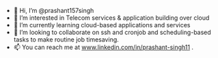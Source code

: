 - 👋 Hi, I’m @prashant157singh
- 👀 I’m interested in Telecom services & application building over cloud 
- 🌱 I’m currently learning cloud-based applications and services
- 💞️ I’m looking to collaborate on ssh and cronjob and scheduling-based tasks to make routine job timesaving.
- 📫 You can reach me at www.linkedin.com/in/prashant-singh11
  .

<!---
prashant157singh/prashant157singh is a ✨ special ✨ repository because its `README.md` (this file) appears on your GitHub profile.
You can click the Preview link to take a look at your changes.
--->
